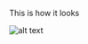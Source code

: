 This is how it looks

![alt text](https://github.com/macklark/learning_JavaScript/blob/master/Quizzer/img/Capture.PNG)

